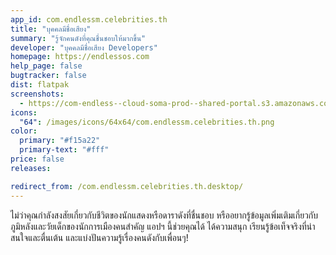 ```yaml
---
app_id: com.endlessm.celebrities.th
title: "บุคคลมีชื่อเสียง"
summary: "รู้จักคนดังที่คุณชื่นชอบให้มากขึ้น"
developer: "บุคคลมีชื่อเสียง Developers"
homepage: https://endlessos.com
help_page: false
bugtracker: false
dist: flatpak
screenshots:
  - https://com-endless--cloud-soma-prod--shared-portal.s3.amazonaws.com/apps.255.screenshots.f57159c1-504a-4764-a0fc-67924b4eb1d5_201810181942635555.png
icons:
  "64": /images/icons/64x64/com.endlessm.celebrities.th.png
color:
  primary: "#f15a22"
  primary-text: "#fff"
price: false
releases:

redirect_from: /com.endlessm.celebrities.th.desktop/
---
```


<p>ไม่ว่าคุณกำลังสงสัยเกี่ยวกับชีวิตของนักแสดงหรือดาราดังที่ชื่นชอบ หรืออยากรู้ข้อมูลเพิ่มเติมเกี่ยวกับภูมิหลังและวัยเด็กของนักการเมืองคนสำคัญ แอปฯ นี้ช่วยคุณได้ ได้ความสนุก เรียนรู้ข้อเท็จจริงที่น่าสนใจและตื่นเต้น และแบ่งปันความรู้เรื่องคนดังกับเพื่อนๆ!</p>